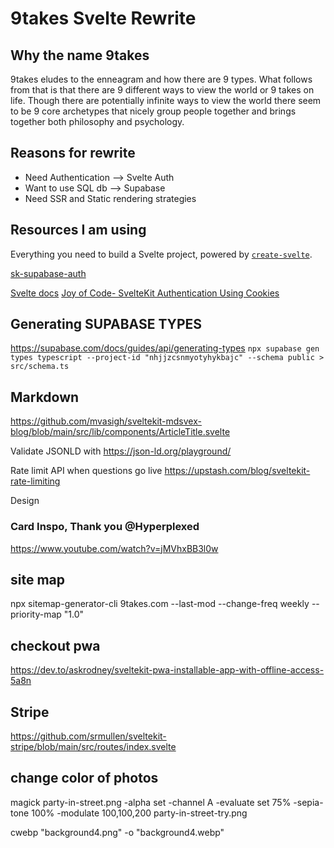# 9takes Svelte Rewrite

## Why the name 9takes

9takes eludes to the enneagram and how there are 9 types. What follows from that is that there are 9 different ways to view the world or 9 takes on life. Though there are potentially infinite ways to view the world there seem to be 9 core archetypes that nicely group people together and brings together both philosophy and psychology.

## Reasons for rewrite

- Need Authentication --> Svelte Auth
- Want to use SQL db --> Supabase
- Need SSR and Static rendering strategies

## Resources I am using

Everything you need to build a Svelte project, powered by [`create-svelte`](https://github.com/sveltejs/kit/tree/master/packages/create-svelte).

[sk-supabase-auth](https://github.com/huntabyte/sk-supabase-auth)

[Svelte docs](https://kit.svelte.dev/docs/project-structure)
[Joy of Code- SvelteKit Authentication Using Cookies](https://www.youtube.com/watch?v=E3VG-dLCRUk)

## Generating SUPABASE TYPES

<https://supabase.com/docs/guides/api/generating-types>
`npx supabase gen types typescript --project-id "nhjjzcsnmyotyhykbajc" --schema public > src/schema.ts`

## Markdown

<https://github.com/mvasigh/sveltekit-mdsvex-blog/blob/main/src/lib/components/ArticleTitle.svelte>

Validate JSONLD with <https://json-ld.org/playground/>

Rate limit API when questions go live
<https://upstash.com/blog/sveltekit-rate-limiting>

Design

### Card Inspo, Thank you @Hyperplexed

<https://www.youtube.com/watch?v=jMVhxBB3l0w>

## site map

npx sitemap-generator-cli 9takes.com --last-mod --change-freq weekly --priority-map "1.0"

## checkout pwa

https://dev.to/askrodney/sveltekit-pwa-installable-app-with-offline-access-5a8n

## Stripe

https://github.com/srmullen/sveltekit-stripe/blob/main/src/routes/index.svelte

## change color of photos

magick party-in-street.png -alpha set -channel A -evaluate set 75% -sepia-tone 100% -modulate 100,100,200 party-in-street-try.png

cwebp "background4.png" -o "background4.webp"
